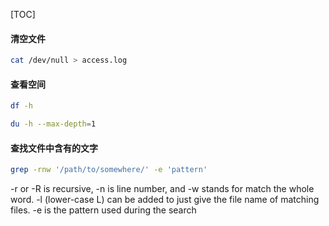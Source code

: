 [TOC]

#### 清空文件
```sh
cat /dev/null > access.log
```


#### 查看空间
```sh
df -h

du -h --max-depth=1
```


#### 查找文件中含有的文字
```sh
grep -rnw '/path/to/somewhere/' -e 'pattern'
```
-r or -R is recursive,
-n is line number, and
-w stands for match the whole word.
-l (lower-case L) can be added to just give the file name of matching files.
-e is the pattern used during the search